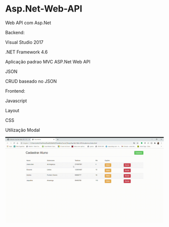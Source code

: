 # Asp.Net-Web-API

Web API com Asp.Net

Backend:

Visual Studio 2017

.NET Framework 4.6

Aplicação padrao MVC
ASP.Net Web API

JSON

CRUD baseado no JSON


Frontend:

Javascript

Layout 

CSS

Utilização Modal



![Login](https://github.com/CarlosAlexFO/Asp.Net-Web-API/blob/main/AplicacaoWebAPI.gif)
